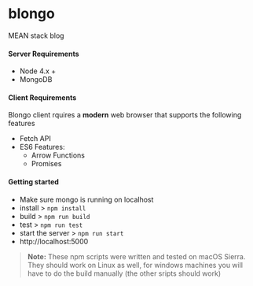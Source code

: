 # blongo
MEAN stack blog

#### Server Requirements
 * Node 4.x +
 * MongoDB

#### Client Requirements
Blongo client rquires a **modern** web browser that supports the following features
 * Fetch API
 * ES6 Features:
 	* Arrow Functions
 	* Promises

#### Getting started
 * Make sure mongo is running on localhost
 * install > `npm install`
 * build > `npm run build`
 * test > `npm run test`
 * start the server > `npm run start`
 * http://localhost:5000

 > **Note:** These npm scripts were written and tested on macOS Sierra.  They should work on Linux as well, for windows machines you will have to do the build manually (the other sripts should work)
